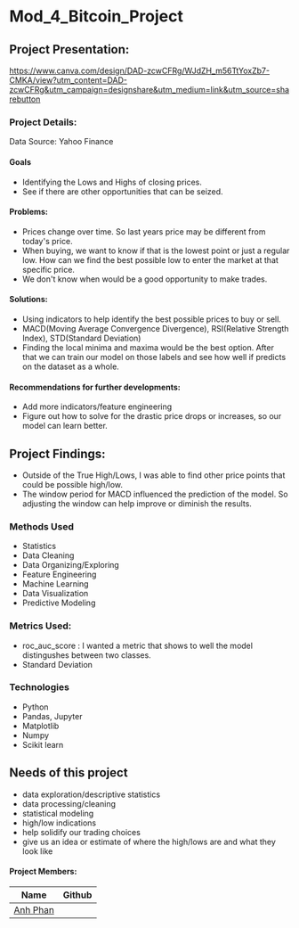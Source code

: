# Mod_4_Bitcoin_Project

## Project Presentation:
https://www.canva.com/design/DAD-zcwCFRg/WJdZH_m56TtYoxZb7-CMKA/view?utm_content=DAD-zcwCFRg&utm_campaign=designshare&utm_medium=link&utm_source=sharebutton

### Project Details:
Data Source: Yahoo Finance

#### Goals  
- Identifying the Lows and Highs of closing prices.
- See if there are other opportunities that can be seized.

#### Problems:
- Prices change over time. So last years price may be different from today's price. 
- When buying, we want to know if that is the lowest point or just a regular low. How can we find the best possible low to enter the market at that specific price.
- We don't know when would be a good opportunity to make trades.

#### Solutions:
- Using indicators to help identify the best possible prices to buy or sell.
- MACD(Moving Average Convergence Divergence), RSI(Relative Strength Index), STD(Standard Deviation)
- Finding the local minima and maxima would be the best option. After that we can train our model on those labels and see how well if predicts on the dataset as a whole. 

#### Recommendations for further developments:
- Add more indicators/feature engineering
- Figure out how to solve for the drastic price drops or increases, so our model can learn better.
     
  
## Project Findings:
- Outside of the True High/Lows, I was able to find other price points that could be possible high/low.
- The window period for MACD influenced the prediction of the model. So adjusting the window can help improve or diminish the results.
  
### Methods Used
* Statistics
* Data Cleaning
* Data Organizing/Exploring
* Feature Engineering
* Machine Learning
* Data Visualization
* Predictive Modeling


### Metrics Used:
- roc_auc_score : I wanted a metric that shows to well the model distingushes between two classes. 
- Standard Deviation

    
### Technologies
* Python
* Pandas, Jupyter
* Matplotlib
* Numpy
* Scikit learn


## Needs of this project
- data exploration/descriptive statistics
- data processing/cleaning
- statistical modeling
- high/low indications
- help solidify our trading choices
- give us an idea or estimate of where the high/lows are and what they look like


#### Project Members:

|Name     |  Github   | 
|---------|-----------------|
|[Anh Phan](https://github.com/anhbiphan)


